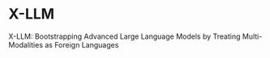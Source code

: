 # X-LLM
X-LLM: Bootstrapping Advanced Large Language Models by Treating Multi-Modalities as Foreign Languages
